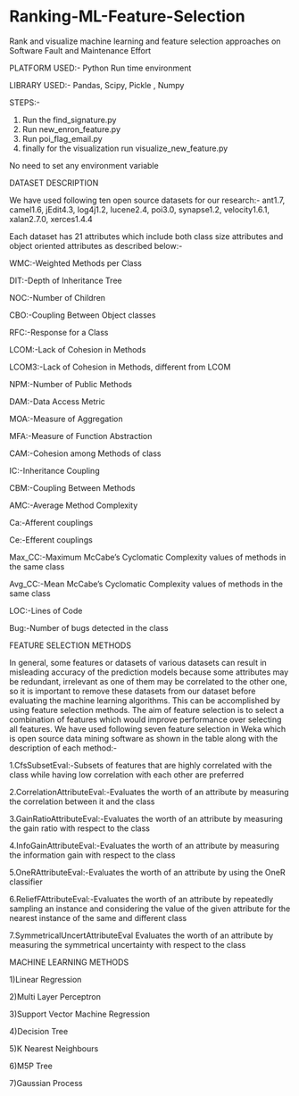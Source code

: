 # Ranking-ML-Feature-Selection
Rank and visualize machine learning and feature selection approaches on Software Fault and Maintenance Effort

PLATFORM USED:- Python Run time environment

LIBRARY USED:- Pandas, Scipy, Pickle , Numpy

STEPS:-
1) Run the  find_signature.py
2) Run new_enron_feature.py
3) Run poi_flag_email.py
4) finally for the visualization run visualize_new_feature.py

No need to set any environment variable

DATASET DESCRIPTION

We have used following ten open source datasets for our research:-
ant1.7, camel1.6, jEdit4.3, log4j1.2, lucene2.4, poi3.0, synapse1.2, velocity1.6.1, xalan2.7.0, xerces1.4.4

Each dataset has 21 attributes which include both class size attributes and object oriented attributes as described below:-

WMC:-Weighted Methods per Class

DIT:-Depth of Inheritance Tree

NOC:-Number of Children

CBO:-Coupling Between Object classes

RFC:-Response for a Class

LCOM:-Lack of Cohesion in Methods

LCOM3:-Lack of Cohesion in Methods, different from LCOM

NPM:-Number of Public Methods

DAM:-Data Access Metric

MOA:-Measure of Aggregation

MFA:-Measure of Function Abstraction

CAM:-Cohesion among Methods of class

IC:-Inheritance Coupling

CBM:-Coupling Between Methods

AMC:-Average Method Complexity

Ca:-Afferent couplings

Ce:-Efferent couplings

Max_CC:-Maximum McCabe’s Cyclomatic Complexity values of methods in the same  class

Avg_CC:-Mean McCabe’s Cyclomatic Complexity values of methods in the same class

LOC:-Lines of Code

Bug:-Number of bugs detected in the class

FEATURE SELECTION METHODS

In general, some features or datasets of various datasets can result in misleading accuracy of the prediction models because some attributes may be redundant, irrelevant as one of them may be correlated to the other one, so it is important to remove these datasets from our dataset before evaluating the machine learning algorithms. This can be accomplished by using feature selection methods. The aim of feature selection is to select a combination of features which would improve performance over selecting all features. We have used following seven feature selection in Weka which is open source data mining software as shown in the table along with the description of each method:-

1.CfsSubsetEval:-Subsets of features that are highly correlated with the class while having low correlation with each other are preferred

2.CorrelationAttributeEval:-Evaluates the worth of an attribute by measuring the correlation between it and the class

3.GainRatioAttributeEval:-Evaluates the worth of an attribute by measuring the gain ratio with respect to the class

4.InfoGainAttributeEval:-Evaluates the worth of an attribute by measuring the information gain with respect to the class

5.OneRAttributeEval:-Evaluates the worth of an attribute by using the OneR classifier

6.ReliefFAttributeEval:-Evaluates the worth of an attribute by repeatedly sampling an instance and considering the value of the given attribute for the nearest instance of the same and different class

7.SymmetricalUncertAttributeEval	  Evaluates the worth of an attribute by measuring the symmetrical uncertainty with respect to the class

MACHINE LEARNING METHODS

1)Linear Regression

2)Multi Layer Perceptron

3)Support Vector Machine Regression

4)Decision Tree

5)K Nearest Neighbours 

6)M5P Tree

7)Gaussian Process

